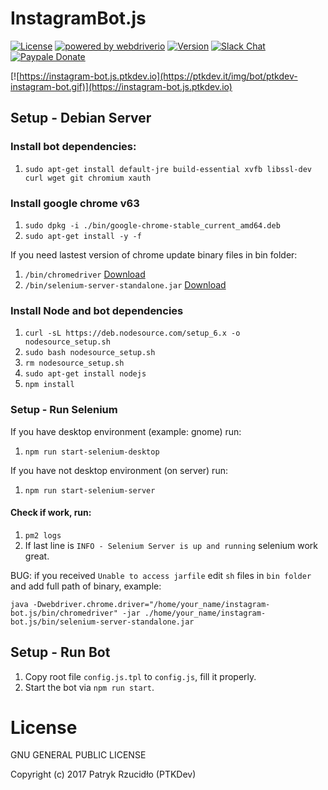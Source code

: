 # InstagramBot.js
[![License](https://img.shields.io/badge/license-GLPv3-brightgreen.svg)]()
[![powered by webdriverio](https://img.shields.io/badge/powered%20by-webdriverio-46aef7.svg)](https://github.com/webdriverio/webdriverio)
[![Version](https://img.shields.io/badge/version-v0.1-lightgrey.svg)](https://github.com/ptkdev/ptkdev-telegram-bot/releases)
[![Slack Chat](https://img.shields.io/badge/chat%20on-Slack-orange.svg)](https://slack.ptkdev.io)
[![Paypale Donate](https://img.shields.io/badge/donate-PayPal-red.svg)](https://paypal.me/ptkdev)

[![https://instagram-bot.js.ptkdev.io](https://ptkdev.it/img/bot/ptkdev-instagram-bot.gif)](https://instagram-bot.js.ptkdev.io)

## Setup - Debian Server
### Install bot dependencies:
1. `sudo apt-get install default-jre build-essential xvfb libssl-dev curl wget git chromium xauth`

### Install google chrome v63
1. `sudo dpkg -i ./bin/google-chrome-stable_current_amd64.deb`
2. `sudo apt-get install -y -f`

If you need lastest version of chrome update binary files in bin folder:
1. `/bin/chromedriver` [Download](https://sites.google.com/a/chromium.org/chromedriver/)
2. `/bin/selenium-server-standalone.jar` [Download](http://www.seleniumhq.org/download/)

### Install Node and bot dependencies
1. `curl -sL https://deb.nodesource.com/setup_6.x -o nodesource_setup.sh `
2. `sudo bash nodesource_setup.sh`
3. `rm nodesource_setup.sh`
4. `sudo apt-get install nodejs`
5. `npm install`


### Setup - Run Selenium
If you have desktop environment (example: gnome) run:
1. `npm run start-selenium-desktop`

If you have not desktop environment (on server) run:
1. `npm run start-selenium-server`

#### Check if work, run:
1. `pm2 logs`
2. If last line is `INFO - Selenium Server is up and running` selenium work great.

BUG: if you received `Unable to access jarfile` edit `sh` files in `bin folder` and add full path of binary, example:

`java -Dwebdriver.chrome.driver="/home/your_name/instagram-bot.js/bin/chromedriver" -jar ./home/your_name/instagram-bot.js/bin/selenium-server-standalone.jar`

## Setup - Run Bot
1. Copy root file `config.js.tpl` to `config.js`, fill it properly.
2. Start the bot via `npm run start`.

# License

GNU GENERAL PUBLIC LICENSE

Copyright (c) 2017 Patryk Rzucidło (PTKDev)
